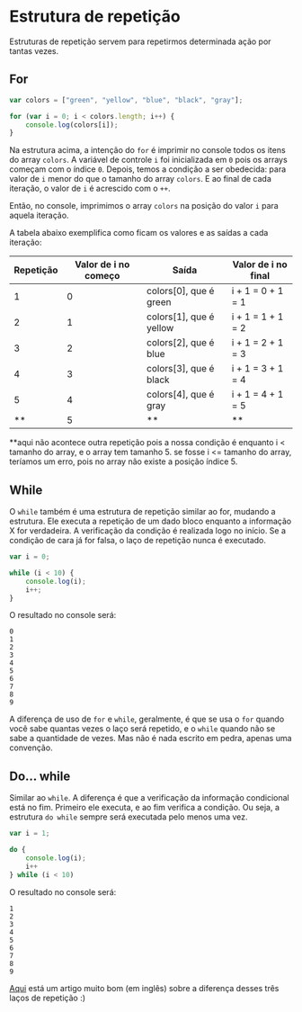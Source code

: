# Estrutura de repetição

Estruturas de repetição servem para repetirmos determinada ação por tantas vezes.

## For

```javascript
var colors = ["green", "yellow", "blue", "black", "gray"];

for (var i = 0; i < colors.length; i++) {
    console.log(colors[i]);
}
```
Na estrutura acima, a intenção do `for` é imprimir no console todos os itens do array `colors`. A variável de controle `i` foi inicializada em `0` pois os arrays começam com o índice `0`. Depois, temos a condição a ser obedecida: para valor de `i` menor do que o tamanho do array `colors`. E ao final de cada iteração, o valor de `i` é acrescido com o `++`.

Então, no console, imprimimos o array `colors` na posição do valor `i` para aquela iteração.

A tabela abaixo exemplifica como ficam os valores e as saídas a cada iteração:

Repetição | Valor de i no começo | Saída | Valor de i no final
----------|---------------------|-------|--------------------
1|0|colors[0], que é green| i + 1 = 0 + 1 = 1
2|1|colors[1], que é yellow| i + 1 = 1 + 1 = 2
3|2|colors[2], que é blue| i + 1 = 2 + 1 = 3
4|3|colors[3], que é black|i + 1 = 3 + 1 = 4
5|4|colors[4], que é gray| i + 1 = 4 + 1 = 5
**|5| **| **

**aqui não acontece outra repetição pois a nossa condição é enquanto i < tamanho do array, e o array tem tamanho 5. se fosse i <= tamanho do array, teríamos um erro, pois no array não existe a posição índice 5.

## While

O `while` também é uma estrutura de repetição similar ao for, mudando a estrutura. Ele executa a repetição de um dado bloco enquanto a informação X for verdadeira. A verificação da condição é realizada logo no início. Se a condição de cara já for falsa, o laço de repetição nunca é executado.

```javascript
var i = 0;

while (i < 10) {
    console.log(i);
    i++;
}
```

O resultado no console será:

```
0
1
2
3
4
5
6
7
8
9
```

A diferença de uso de `for` e `while`, geralmente, é que se usa o `for` quando você sabe quantas vezes o laço será repetido, e o `while` quando não se sabe a quantidade de vezes. Mas não é nada escrito em pedra, apenas uma convenção.

## Do... while

Similar ao `while`. A diferença é que a verificação da informação condicional está no fim. Primeiro ele executa, e ao fim verifica a condição. Ou seja, a estrutura `do while` sempre será executada pelo menos uma vez.

```javascript
var i = 1;

do {
    console.log(i);
    i++
} while (i < 10)

```

O resultado no console será:

```
1
2
3
4
5
6
7
8
9
```

[Aqui](https://levelup.gitconnected.com/the-difference-between-for-loops-and-while-loops-in-javascript-6029f45faeba) está um artigo muito bom (em inglês) sobre a diferença desses três laços de repetição :) 